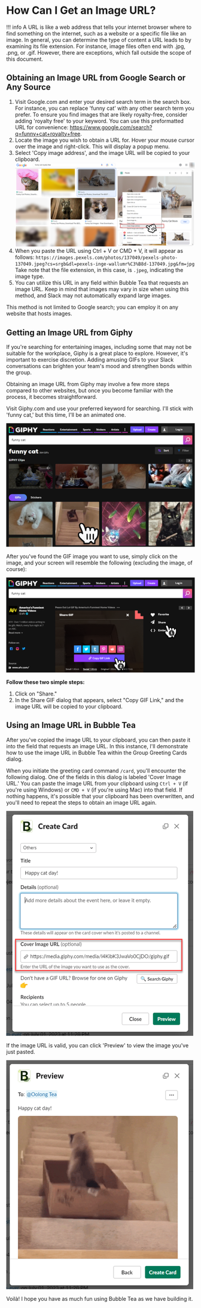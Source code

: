 
# How Can I Get an Image URL?

!!! info
    A URL is like a web address that tells your internet browser where to find something on the internet,
    such as a website or a specific file like an image. In general, you can determine the type of content
    a URL leads to by examining its file extension. For instance, image files often end with .jpg, .png,
    or .gif. However, there are exceptions, which fall outside the scope of this document.


## Obtaining an Image URL from Google Search or Any Source

1. Visit Google.com and enter your desired search term in the search box. For instance, you can replace 'funny cat' 
with any other search term you prefer. To ensure you find images that are likely royalty-free, consider adding 
'royalty free' to your keyword. You can use this preformatted URL for convenience: https://www.google.com/search?q=funny+cat+royalty+free.
2. Locate the image you wish to obtain a URL for. Hover your mouse cursor over the image and right-click. 
This will display a popup menu. 
3. Select 'Copy image address', and the image URL will be copied to your clipboard.
![getting-image-url-google.png](images%2Fgetting-image-url-google.png)
4. When you paste the URL using Ctrl + V or CMD + V, it will appear as follows:
`https://images.pexels.com/photos/137049/pexels-photo-137049.jpeg?cs=srgb&dl=pexels-inge-wallumr%C3%B8d-137049.jpg&fm=jpg`
Take note that the file extension, in this case, is `.jpeg`, indicating the image type. 
5. You can utilize this URL in any field within Bubble Tea that requests an image URL. 
Keep in mind that images may vary in size when using this method, and Slack may not automatically expand large images.

This method is not limited to Google search; you can employ it on any website that hosts images.


## Getting an Image URL from Giphy

If you're searching for entertaining images, including some that may not be suitable for the workplace, 
Giphy is a great place to explore. However, it's important to exercise discretion. Adding amusing GIFs 
to your Slack conversations can brighten your team's mood and strengthen bonds within the group.

Obtaining an image URL from Giphy may involve a few more steps compared to other websites, but once you become 
familiar with the process, it becomes straightforward.


Visit Giphy.com and use your preferred keyword for searching. I'll stick with 'funny cat,' but this time, I'll be an animated one.

![getting-image-url-giphy-1.png](images%2Fgetting-image-url-giphy-1.png)

After you've found the GIF image you want to use, simply click on the image, and your screen will resemble 
the following (excluding the image, of course):

![getting-image-url-giphy-2.png](images%2Fgetting-image-url-giphy-2.png)

**Follow these two simple steps:**

1. Click on "Share."
2. In the Share GIF dialog that appears, select "Copy GIF Link," and the image URL will be copied to your clipboard.

## Using an Image URL in Bubble Tea 

After you've copied the image URL to your clipboard, you can then paste it into the field that requests an image URL. 
In this instance, I'll demonstrate how to use the image URL in Bubble Tea within the Group Greeting Cards dialog.

When you initiate the greeting card command `/card`, you'll encounter the following dialog. One of the fields in this 
dialog is labeled 'Cover Image URL.' You can paste the image URL from your clipboard using `Ctrl + V` (if you're using Windows) 
or `CMD + V` (if you're using Mac) into that field. If nothing happens, it's possible that your clipboard has been 
overwritten, and you'll need to repeat the steps to obtain an image URL again.

![using-image-url-card-1.png](images%2Fusing-image-url-card-1.png)

If the image URL is valid, you can click 'Preview' to view the image you've just pasted.

![using-image-url-card-2.png](images%2Fusing-image-url-card-2.png)

Voilà! I hope you have as much fun using Bubble Tea as we have building it.

